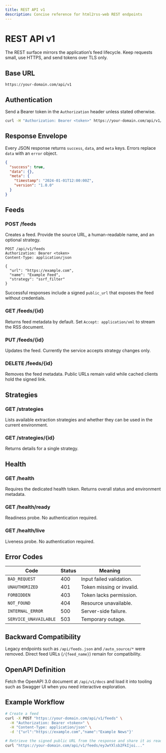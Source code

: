 ```yaml
---
title: REST API v1
description: Concise reference for html2rss-web REST endpoints
---
```


# REST API v1

The REST surface mirrors the application’s feed lifecycle. Keep requests small, use HTTPS, and send tokens over TLS only.

## Base URL

```
https://your-domain.com/api/v1
```

## Authentication

Send a Bearer token in the `Authorization` header unless stated otherwise.

```bash
curl -H "Authorization: Bearer <token>" https://your-domain.com/api/v1/strategies
```

## Response Envelope

Every JSON response returns `success`, `data`, and `meta` keys. Errors replace `data` with an `error` object.

```json
{
  "success": true,
  "data": {},
  "meta": {
    "timestamp": "2024-01-01T12:00:00Z",
    "version": "1.0.0"
  }
}
```

## Feeds

### POST /feeds

Creates a feed. Provide the source URL, a human-readable name, and an optional strategy.

```http
POST /api/v1/feeds
Authorization: Bearer <token>
Content-Type: application/json

{
  "url": "https://example.com",
  "name": "Example Feed",
  "strategy": "ssrf_filter"
}
```

Successful responses include a signed `public_url` that exposes the feed without credentials.

### GET /feeds/{id}

Returns feed metadata by default. Set `Accept: application/xml` to stream the RSS document.

### PUT /feeds/{id}

Updates the feed. Currently the service accepts strategy changes only.

### DELETE /feeds/{id}

Removes the feed metadata. Public URLs remain valid while cached clients hold the signed link.

## Strategies

### GET /strategies

Lists available extraction strategies and whether they can be used in the current environment.

### GET /strategies/{id}

Returns details for a single strategy.

## Health

### GET /health

Requires the dedicated health token. Returns overall status and environment metadata.

### GET /health/ready

Readiness probe. No authentication required.

### GET /health/live

Liveness probe. No authentication required.

## Error Codes

| Code                  | Status | Meaning                   |
| --------------------- | ------ | ------------------------- |
| `BAD_REQUEST`         | 400    | Input failed validation.  |
| `UNAUTHORIZED`        | 401    | Token missing or invalid. |
| `FORBIDDEN`           | 403    | Token lacks permission.   |
| `NOT_FOUND`           | 404    | Resource unavailable.     |
| `INTERNAL_ERROR`      | 500    | Server-side failure.      |
| `SERVICE_UNAVAILABLE` | 503    | Temporary outage.         |

## Backward Compatibility

Legacy endpoints such as `/api/feeds.json` and `/auto_source/*` were removed. Direct feed URLs (`/{feed_name}`) remain for compatibility.

## OpenAPI Definition

Fetch the OpenAPI 3.0 document at `/api/v1/docs` and load it into tooling such as Swagger UI when you need interactive exploration.

## Example Workflow

```bash
# Create a feed
curl -X POST "https://your-domain.com/api/v1/feeds" \
  -H "Authorization: Bearer <token>" \
  -H "Content-Type: application/json" \
  -d '{"url":"https://example.com","name":"Example News"}'

# Retrieve the signed public URL from the response and share it as read-only access
curl "https://your-domain.com/api/v1/feeds/eyJwYXlsb2FkIjoi..."
```
